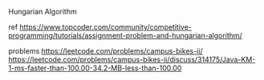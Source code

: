 Hungarian Algorithm

ref
https://www.topcoder.com/community/competitive-programming/tutorials/assignment-problem-and-hungarian-algorithm/

problems
https://leetcode.com/problems/campus-bikes-ii/
https://leetcode.com/problems/campus-bikes-ii/discuss/314175/Java-KM-1-ms-faster-than-100.00-34.2-MB-less-than-100.00

